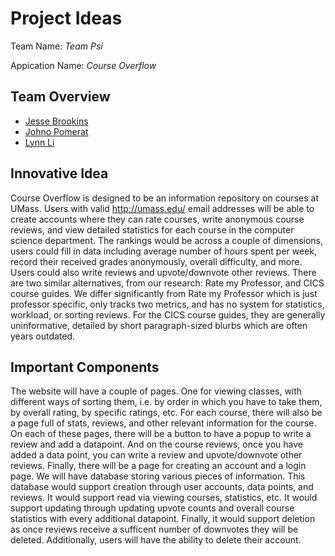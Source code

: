 # Project Ideas

Team Name: *Team Psi*

Appication Name: *Course Overflow*

## Team Overview
* [Jesse Brookins](https://github.com/Merlin1A)
* [Johno Pomerat](https://github.com/sperek27)
* [Lynn Li](https://github.com/lynnli01)

## Innovative Idea
Course Overflow is designed to be an information repository on courses at
UMass. Users with valid http://umass.edu/ email addresses will be able to create
accounts where they can rate courses, write anonymous course reviews, and view detailed
statistics for each course in the computer science department. The rankings
would be across a couple of dimensions, users could fill in data including
average number of hours spent per week, record their received grades
anonymously, overall difficulty, and more. Users could also write reviews and
upvote/downvote other reviews. There are two similar alternatives, from our
research: Rate my Professor, and CICS course guides. We differ significantly
from Rate my Professor which is just professor specific, only tracks two
metrics, and has no system for statistics, workload, or sorting reviews. For
the CICS course guides, they are generally uninformative, detailed by short
paragraph-sized blurbs which are often years outdated.

## Important Components
The website will have a couple of pages. One for viewing classes, with
different ways of sorting them, i.e. by order in which you have to take them,
by overall rating, by specific ratings, etc. For each course, there will also
be a page full of stats, reviews, and other relevant information for the
course. On each of these pages, there will be a button to have a popup to write
a review and add a datapoint. And on the course reviews, once you have added a
data point, you can write a review and upvote/downvote other reviews. Finally,
there will be a page for creating an account and a login page. We will have
database storing various pieces of information. This database would support
creation through user accounts, data points, and reviews. It would support read
via viewing courses, statistics, etc. It would support updating through
updating upvote counts and overall course statistics with every additional
datapoint. Finally, it would support deletion as once reviews receive a
sufficent number of downvotes they will be deleted. Additionally, users will
have the ability to delete their account.
